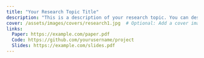 ```yaml
---
title: "Your Research Topic Title"
description: "This is a description of your research topic. You can describe the main goals, methods, and significance of this research area."
cover: /assets/images/covers/research1.jpg  # Optional: Add a cover image
links:
  Paper: https://example.com/paper.pdf
  Code: https://github.com/yourusername/project
  Slides: https://example.com/slides.pdf
---
```


